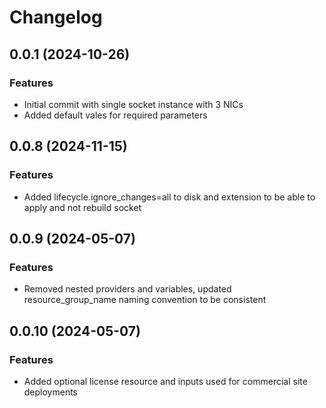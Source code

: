 # Changelog

## 0.0.1 (2024-10-26)

### Features
- Initial commit with single socket instance with 3 NICs
- Added default vales for required parameters

## 0.0.8 (2024-11-15)

### Features
- Added lifecycle.ignore_changes=all to disk and extension to be able to apply and not rebuild socket

## 0.0.9 (2024-05-07)

### Features
- Removed nested providers and variables, updated resource_group_name naming convention to be consistent 

## 0.0.10 (2024-05-07)

### Features
- Added optional license resource and inputs used for commercial site deployments

